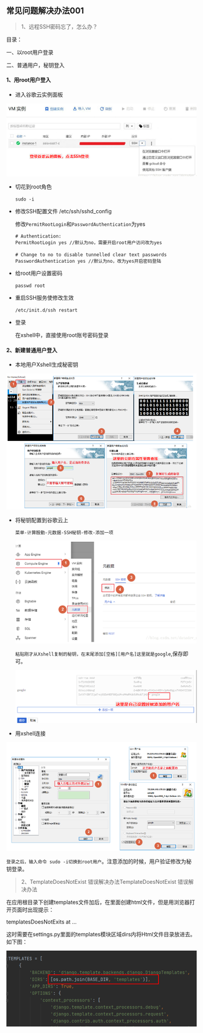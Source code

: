 ## 常见问题解决办法001

> 1、远程SSH密码忘了，怎么办？

目录：

一、以root用户登录

二、普通用户，秘钥登入

#### 1、用root用户登入

- 进入谷歌云实例面板

![image-20200521112627775](images/image-20200521112627775.png)

- 切花到root角色

  `sudo -i`

- 修改SSH配置文件 /etc/ssh/sshd_config

  修改`PermitRootLogin`和`PasswordAuthentication`为yes

  ```shell
  # Authentication:
  PermitRootLogin yes //默认为no，需要开启root用户访问改为yes
  
  # Change to no to disable tunnelled clear text passwords
  PasswordAuthentication yes //默认为no，改为yes开启密码登陆
  ```

- 给root用户设置密码

  `passwd root`

- 重启SSH服务使修改生效

  `/etc/init.d/ssh restart`

- 登录

  在xshell中，直接使用root账号密码登录

#### 2、新建普通用户登入

- 本地用户Xshell生成秘密钥

![image-20200521113119766](images/image-20200521113119766.png)

- 将秘钥配置到谷歌云上

  `菜单-计算殷勤-元数据-SSH秘钥-修改-添加一项`

  ![image-20200521113222788](images/image-20200521113222788.png)

  `粘贴刚才从Xshell复制的秘钥，在末尾添加[空格][用户名]这里就是google`,保存即可。

  ![image-20200521113404579](images/image-20200521113404579.png)

- 用xshell连接

![image-20200521113430270](images/image-20200521113430270.png)

`登录之后，输入命令 sudo -i切换到root用户`。注意添加的时候，用户验证修改为秘钥登录。

> 2、TemplateDoesNotExist 错误解决办法TemplateDoesNotExist 错误解决办法

在应用根目录下创建templates文件加后，在里面创建html文件，但是用浏览器打开页面时出现提示：

templatesDoesNotExits at ...

这时需要在settings.py里面的templates模块区域dirs内将Html文件目录放进去。如下图：

![image-20200524174717144](images/image-20200524174717144.png)

